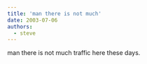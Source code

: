 ```yaml
---
title: 'man there is not much'
date: 2003-07-06
authors:
  - steve
---
```


man there is not much traffic here these days.

